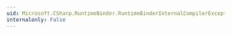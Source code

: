 ```yaml
---
uid: Microsoft.CSharp.RuntimeBinder.RuntimeBinderInternalCompilerException
internalonly: False
---
```

